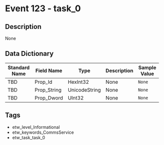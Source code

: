 # Event 123 - task_0

## Description
None

## Data Dictionary
|Standard Name|Field Name|Type|Description|Sample Value|
|---|---|---|---|---|
|TBD|Prop_Id|HexInt32|None|`None`|
|TBD|Prop_String|UnicodeString|None|`None`|
|TBD|Prop_Dword|UInt32|None|`None`|

## Tags
* etw_level_Informational
* etw_keywords_CommsService
* etw_task_task_0